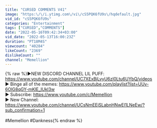 ```yaml
---
title: "CURSED COMMENTS V41"
image: "https:\/\/i.ytimg.com\/vi\/cS5PQK6fU9s\/hqdefault.jpg"
vid_id: "cS5PQK6fU9s"
categories: "Entertainment"
tags: ["CURSED","COMMENTS"]
date: "2022-05-16T09:42:34+03:00"
vid_date: "2022-05-13T16:00:23Z"
duration: "PT18M4S"
viewcount: "40284"
likeCount: "2369"
dislikeCount: ""
channel: "Memellion"
---
```

{% raw %}▶NEW DISCORD CHANNEL LIL PUFF: <a rel="nofollow" target="blank" href="https://www.youtube.com/channel/UC7XExBjLvyU6zI0Ltu6UYbQ/videos">https://www.youtube.com/channel/UC7XExBjLvyU6zI0Ltu6UYbQ/videos</a><br />▶ Binge all of the memes: <a rel="nofollow" target="blank" href="https://www.youtube.com/playlist?list=UUv-6OlG8qGY-mKlE_IUkI3w">https://www.youtube.com/playlist?list=UUv-6OlG8qGY-mKlE_IUkI3w</a><br />▶ Subscribe: <a rel="nofollow" target="blank" href="https://www.youtube.com/c/Memellion">https://www.youtube.com/c/Memellion</a><br />▶ New Channel: <a rel="nofollow" target="blank" href="https://www.youtube.com/channel/UCsNmEEjSLabnHNwEl1LNeEw/?sub_confirmation=1">https://www.youtube.com/channel/UCsNmEEjSLabnHNwEl1LNeEw/?sub_confirmation=1</a><br /><br />#Memellion #Dankness{% endraw %}
